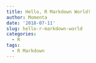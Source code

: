 ```yaml
---
title: Hello, R Markdown World!
author: Momenta
date: '2018-07-11'
slug: hello-r-markdown-world
categories:
  - R
tags:
  - R Markdown
---
```

